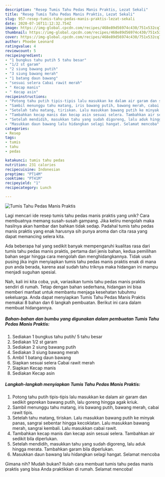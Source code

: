 ```yaml
---
description: "Resep Tumis Tahu Pedas Manis Praktis, Lezat Sekali"
title: "Resep Tumis Tahu Pedas Manis Praktis, Lezat Sekali"
slug: 957-resep-tumis-tahu-pedas-manis-praktis-lezat-sekali
date: 2020-07-16T11:12:32.754Z
image: https://img-global.cpcdn.com/recipes/468e89d56974c430/751x532cq70/tumis-tahu-pedas-manis-praktis-foto-resep-utama.jpg
thumbnail: https://img-global.cpcdn.com/recipes/468e89d56974c430/751x532cq70/tumis-tahu-pedas-manis-praktis-foto-resep-utama.jpg
cover: https://img-global.cpcdn.com/recipes/468e89d56974c430/751x532cq70/tumis-tahu-pedas-manis-praktis-foto-resep-utama.jpg
author: Phoebe Leonard
ratingvalue: 4
reviewcount: 5
recipeingredient:
- "1 bungkus tahu putih 5 tahu besar"
- "1/2 st garam"
- "2 siung bawang putih"
- "3 siung bawang merah"
- "1 batang daun bawang"
- "sesuai selera Cabai rawit merah"
- " Kecap manis"
- " Kecap asin"
recipeinstructions:
- "Potong tahu putih tipis-tipis lalu masukkan ke dalam air garam dan sedikit geprekan bawang putih, lalu goreng hingga agak kriuk."
- "Sambil menunggu tahu matang, iris bawang putih, bawang merah, cabai rawit tipis."
- "Setelah tahu matang, tiriskan. Lalu masukkan bawang putih ke minyak panas, sangrai sebentar hingga kecoklatan. Lalu masukkan bawang merah, sangrai kembali. Lalu masukkan cabai rawit."
- "Tambahkan kecap manis dan kecap asin sesuai selera. Tambahkan air sedikit bila diperlukan."
- "Setelah mendidih, masukkan tahu yang sudah digoreng, lalu aduk hingga merata. Tambahkan garam bila diperlukan."
- "Masukkan daun bawang lalu hidangkan selagi hangat. Selamat mencoba"
categories:
- Resep
tags:
- tumis
- tahu
- pedas

katakunci: tumis tahu pedas 
nutrition: 231 calories
recipecuisine: Indonesian
preptime: "PT14M"
cooktime: "PT41M"
recipeyield: "1"
recipecategory: Lunch

---
```



![Tumis Tahu Pedas Manis Praktis](https://img-global.cpcdn.com/recipes/468e89d56974c430/751x532cq70/tumis-tahu-pedas-manis-praktis-foto-resep-utama.jpg)

Lagi mencari ide resep tumis tahu pedas manis praktis yang unik? Cara membuatnya memang susah-susah gampang. Jika keliru mengolah maka hasilnya akan hambar dan bahkan tidak sedap. Padahal tumis tahu pedas manis praktis yang enak harusnya sih punya aroma dan cita rasa yang dapat memancing selera kita.



Ada beberapa hal yang sedikit banyak mempengaruhi kualitas rasa dari tumis tahu pedas manis praktis, pertama dari jenis bahan, kedua pemilihan bahan segar hingga cara mengolah dan menghidangkannya. Tidak usah pusing jika ingin menyiapkan tumis tahu pedas manis praktis enak di mana pun anda berada, karena asal sudah tahu triknya maka hidangan ini mampu menjadi suguhan spesial.


Nah, kali ini kita coba, yuk, variasikan tumis tahu pedas manis praktis sendiri di rumah. Tetap dengan bahan sederhana, hidangan ini bisa memberi manfaat untuk membantu menjaga kesehatan tubuhmu sekeluarga. Anda dapat menyiapkan Tumis Tahu Pedas Manis Praktis memakai 8 bahan dan 6 langkah pembuatan. Berikut ini cara dalam membuat hidangannya.

<!--inarticleads1-->

##### Bahan-bahan dan bumbu yang digunakan dalam pembuatan Tumis Tahu Pedas Manis Praktis:

1. Sediakan 1 bungkus tahu putih/ 5 tahu besar
1. Sediakan 1/2 st garam
1. Sediakan 2 siung bawang putih
1. Sediakan 3 siung bawang merah
1. Ambil 1 batang daun bawang
1. Siapkan sesuai selera Cabai rawit merah
1. Siapkan  Kecap manis
1. Sediakan  Kecap asin




<!--inarticleads2-->

##### Langkah-langkah menyiapkan Tumis Tahu Pedas Manis Praktis:

1. Potong tahu putih tipis-tipis lalu masukkan ke dalam air garam dan sedikit geprekan bawang putih, lalu goreng hingga agak kriuk.
1. Sambil menunggu tahu matang, iris bawang putih, bawang merah, cabai rawit tipis.
1. Setelah tahu matang, tiriskan. Lalu masukkan bawang putih ke minyak panas, sangrai sebentar hingga kecoklatan. Lalu masukkan bawang merah, sangrai kembali. Lalu masukkan cabai rawit.
1. Tambahkan kecap manis dan kecap asin sesuai selera. Tambahkan air sedikit bila diperlukan.
1. Setelah mendidih, masukkan tahu yang sudah digoreng, lalu aduk hingga merata. Tambahkan garam bila diperlukan.
1. Masukkan daun bawang lalu hidangkan selagi hangat. Selamat mencoba




Gimana nih? Mudah bukan? Itulah cara membuat tumis tahu pedas manis praktis yang bisa Anda praktikkan di rumah. Selamat mencoba!
